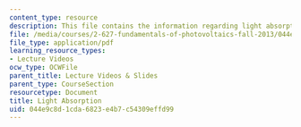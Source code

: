```yaml
---
content_type: resource
description: This file contains the information regarding light absorption.
file: /media/courses/2-627-fundamentals-of-photovoltaics-fall-2013/044e9c8d1cda6823e4b7c54309effd99_MIT2_627F13_lec03.pdf
file_type: application/pdf
learning_resource_types:
- Lecture Videos
ocw_type: OCWFile
parent_title: Lecture Videos & Slides
parent_type: CourseSection
resourcetype: Document
title: Light Absorption
uid: 044e9c8d-1cda-6823-e4b7-c54309effd99
---
```

